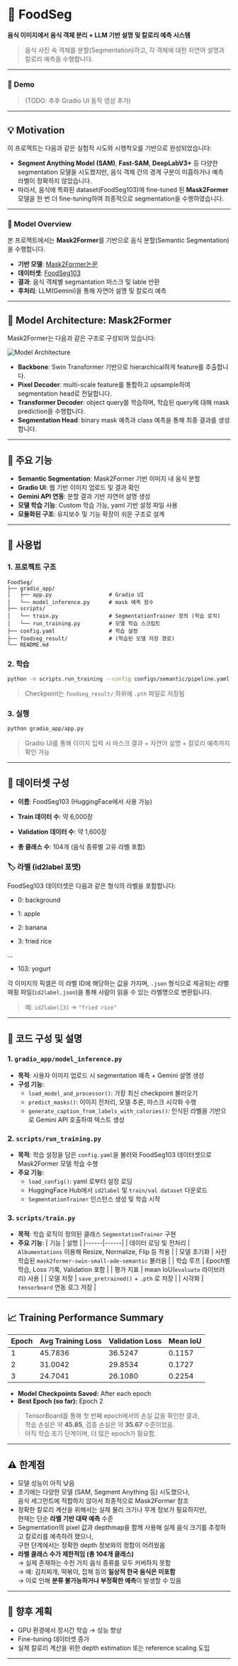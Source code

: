 # 🧠 FoodSeg  
**음식 이미지에서 음식 객체 분리 + LLM 기반 설명 및 칼로리 예측 시스템**

> 음식 사진 속 객체를 분할(Segmentation)하고, 각 객체에 대한 자연어 설명과 칼로리 예측을 수행합니다.

---

### 📸 Demo 
> (TODO: 추후 Gradio UI 동작 영상 추가)

---

## 💡 Motivation

이 프로젝트는 다음과 같은 실험적 시도와 시행착오를 기반으로 완성되었습니다:

- **Segment Anything Model (SAM)**, **Fast-SAM**, **DeepLabV3+** 등 다양한 segmentation 모델을 시도했지만, 음식 객체 간의 경계 구분이 미흡하거나 예측 라벨이 정확하지 않았습니다.
- 따라서, 음식에 특화된 dataset(FoodSeg103)에 fine-tuned 된 **Mask2Former** 모델을 한 번 더 fine-tuning하여 최종적으로 segmentation을 수행하였습니다.

---

### 🔪 Model Overview  

본 프로젝트에서는 **Mask2Former**를 기반으로 음식 분할(Semantic Segmentation)을 수행합니다.

- **기반 모델**: [Mask2Former](https://arxiv.org/abs/2112.01527)[논문](https://arxiv.org/pdf/2112.01527)
- **데이터셋**: [FoodSeg103](https://huggingface.co/datasets/EduardoPacheco/FoodSeg103)
- **결과**: 음식 객체별 segmantation 마스크 및 lable 반환  
- **후처리**: LLM(Gemini)을 통해 자연어 설명 및 칼로리 예측

---

## 🔧 Model Architecture: Mask2Former

Mask2Former는 다음과 같은 구조로 구성되어 있습니다:

![Model Architecture](./mask2former_structure.png)

- **Backbone**: Swin Transformer 기반으로 hierarchical하게 feature를 추출합니다.
- **Pixel Decoder**: multi-scale feature를 통합하고 upsample하여 segmentation head로 전달합니다.
- **Transformer Decoder**: object query를 학습하며, 학습된 query에 대해 mask prediction을 수행합니다.
- **Segmentation Head**: binary mask 예측과 class 예측을 통해 최종 결과를 생성합니다.

---

## 🚀 주요 기능
- **Semantic Segmentation**: Mask2Former 기반 이미지 내 음식 분할
- **Gradio UI**: 웹 기반 이미지 업로드 및 결과 확인
- **Gemini API 연동**: 분할 결과 기반 자연어 설명 생성
- **모델 학습 기능**: Custom 학습 가능, yaml 기반 설정 파일 사용
- **모듈화된 구조**: 유지보수 및 기능 확장이 쉬운 구조로 설계

---
## 🔧 사용법

### 1. 프로젝트 구조
```
FoodSeg/
├── gradio_app/
│   ├── app.py                  # Gradio UI
│   └── model_inference.py      # mask 예측 함수
├── scripts/
│   └── train.py                # SegmentationTrainer 정의 (학습 로직)
│   └── run_training.py         # 모델 학습 스크립트
├── config.yaml                 # 학습 설정
├── foodseg_result/             # (학습된 모델 저장 경로)
└── README.md
```

### 2. 학습

```bash
python -m scripts.run_training --config configs/semantic/pipeline.yaml
```

> Checkpoint는 `foodseg_result/` 하위에 `.pth` 파일로 저장됨

### 3. 실행

```bash
python gradio_app/app.py
```

> Gradio UI를 통해 이미지 입력 시 마스크 결과 + 자연어 설명 + 칼로리 예측까지 확인 가능

---
## 📂 데이터셋 구성

- **이름**: FoodSeg103 (HuggingFace에서 사용 가능)

- **Train 데이터 수**: 약 6,000장

- **Validation 데이터 수**: 약 1,600장

- **총 클래스 수**: 104개 (음식 종류별 고유 라벨 포함)

### 🏷️ 라벨 (id2label 포맷)

FoodSeg103 데이터셋은 다음과 같은 형식의 라벨을 포함합니다:

- 0: background

- 1: apple

- 2: banana

- 3: fried rice

...

- 103: yogurt


각 이미지의 픽셀은 이 라벨 ID에 해당하는 값을 가지며, `.json` 형식으로 제공되는 라벨 매핑 파일(`id2label.json`)을 통해 사람이 읽을 수 있는 라벨명으로 변환됩니다.

> 예: `id2label[3]` → `"fried rice"`

---

## 🧪 코드 구성 및 설명

### 1. `gradio_app/model_inference.py`
- **목적**: 사용자 이미지 업로드 시 segmentation 예측 + Gemini 설명 생성
- **구성 기능**:
  - `load_model_and_processor()`: 가장 최신 checkpoint 불러오기
  - `predict_masks()`: 이미지 전처리, 모델 추론, 마스크 시각화 수행
  - `generate_caption_from_labels_with_calories()`: 인식된 라벨을 기반으로 Gemini API 호출하여 텍스트 생성

### 2. `scripts/run_training.py`
- **목적**: 학습 설정을 담은 `config.yaml`을 불러와 FoodSeg103 데이터셋으로 Mask2Former 모델 학습 수행
- **주요 기능**:
  - `load_config()`: yaml 로부터 설정 로딩
  - HuggingFace Hub에서 `id2label` 및 `train/val dataset` 다운로드
  - `SegmentationTrainer` 인스턴스 생성 및 학습 시작

### 3. `scripts/train.py`
- **목적**: 학습 로직이 정의된 클래스 `SegmentationTrainer` 구현
- **주요 기능**:
  | 기능 | 설명 |
  |------|------|
  | 데이터 로딩 및 전처리 | `Albumentations` 이용해 Resize, Normalize, Flip 등 적용 |
  | 모델 초기화 | 사전학습된 `mask2former-swin-small-ade-semantic` 불러옴 |
  | 학습 루프 | Epoch별 학습, Loss 기록, Validation 포함 |
  | 평가 지표 | mean IoU(`evaluate` 라이브러리) 사용 |
  | 모델 저장 | `save_pretrained()` + `.pth` 로 저장 |
  | 시각화 | `tensorboard` 연동 로그 저장 |

---

## 📈 Training Performance Summary

| Epoch | Avg Training Loss | Validation Loss | Mean IoU |
|-------|-------------------|------------------|----------|
| 1     | 45.7836           | 36.5247          | 0.1157   |
| 2     | 31.0042           | 29.8534          | 0.1727   |
| 3     | 24.7041           | 26.1080          | 0.2254   |

- **Model Checkpoints Saved:** After each epoch
- **Best Epoch (so far):** Epoch 2

> TensorBoard를 통해 첫 번째 epoch에서의 손실 값을 확인한 결과,  
> 학습 손실은 약 **45.85**, 검증 손실은 약 **35.67** 수준이었음.  
> 아직 학습 초기 단계이며, 더 많은 epoch가 필요함.

---

## ⚠️ 한계점

- 모델 성능이 아직 낮음
- 초기에는 다양한 모델 (SAM, Segment Anything 등) 시도했으나,  
  음식 세그먼트에 적합하지 않아서 최종적으로 Mask2Former 참조
- 정확한 칼로리 계산을 위해서는 실제 물리 크기나 무게 정보가 필요하지만,  
  현재는 단순 **라벨 기반 대략 예측** 수준
- Segmentation의 pixel 값과 depthmap을 함께 사용해 실제 음식 크기를 추정하고 칼로리를 예측하려 했으나,  
  구현 단계에서는 정확한 depth 정보와의 정합이 어려웠음
- **라벨 클래스 수가 제한적임 (총 104개 클래스)**  
  → 실제 존재하는 수천 가지 음식 종류를 모두 커버하지 못함  
  → 예: 김치찌개, 떡볶이, 잡채 등의 **일상적 한국 음식은 미포함**  
  → 이로 인해 **분류 불가능하거나 부정확한 예측**이 발생할 수 있음
---

## 🚧 향후 계획

- GPU 환경에서 장시간 학습 → 성능 향상
- Fine-tuning 데이터셋 증가
- 실제 칼로리 계산을 위한 depth estimation 또는 reference scaling 도입

---

